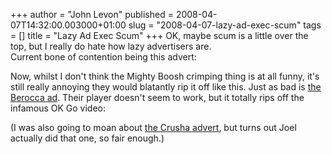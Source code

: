 +++
author = "John Levon"
published = 2008-04-07T14:32:00.003000+01:00
slug = "2008-04-07-lazy-ad-exec-scum"
tags = []
title = "Lazy Ad Exec Scum"
+++
OK, maybe scum is a little over the top, but I really do hate how lazy
advertisers are.  
Current bone of contention being this advert:  
  

  
  
Now, whilst I don't think the Mighty Boosh crimping thing is at all
funny, it's still really annoying they would blatantly rip it off like
this. Just as bad is [the Berocca
ad](http://berocca.co.uk/ad/latest-tv-ad.htm). Their player doesn't seem
to work, but it totally rips off the infamous OK Go video:  
  

  
  
(I was also going to moan about [the Crusha
advert](http://www.youtube.com/watch?v=qvEOjDeLWkA), but turns out Joel
actually did that one, so fair enough.)
